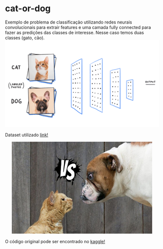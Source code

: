 # cat-or-dog

Exemplo de problema de classificação utilizando redes neurais convolucionais para extrair features e uma camada fully connected para fazer as predições das classes de interesse. Nesse caso temos duas classes (gato, cão).
![CNN](cnn.gif)

Dataset utilizado [link!](https://www.kaggle.com/uysimty/keras-cnn-dog-or-cat-classification/data?select=train.zip)

<p align="center">
  <img width="460" height="300" src="Cat-vs-Dog.jpg">
</p>

O código original pode ser encontrado no [kaggle!](https://www.kaggle.com/brunafrade/keras-cnn-dog-or-cat-classification/edit)
